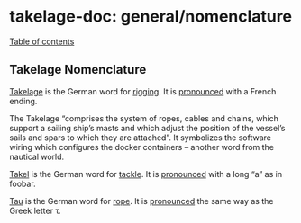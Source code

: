 # takelage-doc: general/nomenclature

[Table of contents](../../README.md)

## Takelage Nomenclature

[Takelage](https://de.wikipedia.org/wiki/Takelage) is the German word for
[rigging](https://en.wikipedia.org/wiki/Rigging).
It is
[pronounced](https://www.dwds.de/wb/Takelage)
with a French ending.
  
The Takelage “comprises the system of ropes, cables and chains, 
which support a sailing ship’s masts 
and which adjust the position of the vessel’s 
sails and spars to which they are attached”. 
It symbolizes the software wiring 
which configures the docker containers – 
another word from the nautical world.

[Takel](https://de.wikipedia.org/wiki/Talje) is the German word for 
[tackle](https://en.wikipedia.org/wiki/Block_and_tackle). 
It is 
[pronounced](https://www.dwds.de/wb/Takel)
with a long “a” as in foobar.

[Tau](https://de.wikipedia.org/wiki/Tauwerk) is the German word for 
[rope](https://en.wikipedia.org/wiki/Rope). 
It is [pronounced](https://www.dwds.de/wb/Tau#2) 
the same way as the Greek letter τ.
